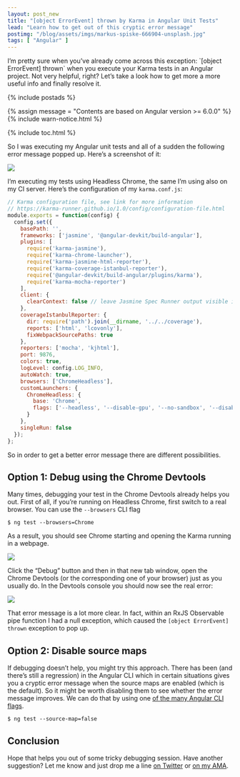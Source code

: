```yaml
---
layout: post_new
title: "[object ErrorEvent] thrown by Karma in Angular Unit Tests"
lead: "Learn how to get out of this cryptic error message"
postimg: "/blog/assets/imgs/markus-spiske-666904-unsplash.jpg"
tags: [ "Angular" ]
---
```


<div class="article-intro">
	I’m pretty sure when you’ve already come across this exception: `[object ErrorEvent] thrown` when you execute your Karma tests in an Angular project. Not very helpful, right? Let’s take a look how to get more a more useful info and finally resolve it.
</div>

{% include postads %}

{% assign message = "Contents are based on Angular version >= 6.0.0" %} {%
include warn-notice.html %}

{% include toc.html %}


So I was executing my Angular unit tests and all of a sudden the following error message popped up. Here’s a screenshot of it:

![](https://d2mxuefqeaa7sj.cloudfront.net/s_CDA7EC56E6EEF97748FB76CE8CF4B3208394D402B9B39248A7980D76F9E14CA7_1532328706431_image.png)


I’m executing my tests using Headless Chrome, the same I’m using also on my CI server. Here’s the configuration of my `karma.conf.js`:

```javascript
// Karma configuration file, see link for more information
// https://karma-runner.github.io/1.0/config/configuration-file.html
module.exports = function(config) {
  config.set({
    basePath: '',
    frameworks: ['jasmine', '@angular-devkit/build-angular'],
    plugins: [
      require('karma-jasmine'),
      require('karma-chrome-launcher'),
      require('karma-jasmine-html-reporter'),
      require('karma-coverage-istanbul-reporter'),
      require('@angular-devkit/build-angular/plugins/karma'),
      require('karma-mocha-reporter')
    ],
    client: {
      clearContext: false // leave Jasmine Spec Runner output visible in browser
    },
    coverageIstanbulReporter: {
      dir: require('path').join(__dirname, '../../coverage'),
      reports: ['html', 'lcovonly'],
      fixWebpackSourcePaths: true
    },
    reporters: ['mocha', 'kjhtml'],
    port: 9876,
    colors: true,
    logLevel: config.LOG_INFO,
    autoWatch: true,
    browsers: ['ChromeHeadless'],
    customLaunchers: {
      ChromeHeadless: {
        base: 'Chrome',
        flags: ['--headless', '--disable-gpu', '--no-sandbox', '--disable-extensions', '--remote-debugging-port=9222']
      }
    },
    singleRun: false
  });
};
```
    
So in order to get a better error message there are different possibilities.

## Option 1: Debug using the Chrome Devtools

Many times, debugging your test in the Chrome Devtools already helps you out. First of all, if you’re running on Headless Chrome, first switch to a real browser. You can use the `--browsers` CLI flag


    $ ng test --browsers=Chrome

As a result, you should see Chrome starting and opening the Karma running in a webpage.

![](https://d2mxuefqeaa7sj.cloudfront.net/s_CDA7EC56E6EEF97748FB76CE8CF4B3208394D402B9B39248A7980D76F9E14CA7_1532329037425_image.png)


Click the “Debug” button and then in that new tab window, open the Chrome Devtools (or the corresponding one of your browser) just as you usually do. In the Devtools console you should now see the real error:


![](https://d2mxuefqeaa7sj.cloudfront.net/s_CDA7EC56E6EEF97748FB76CE8CF4B3208394D402B9B39248A7980D76F9E14CA7_1532329138883_image.png)


That error message is a lot more clear. In fact, within an RxJS Observable pipe function I had a null exception, which caused the `[object ErrorEvent] thrown` exception to pop up.

## Option 2: Disable source maps

If debugging doesn’t help, you might try this approach. There has been (and there’s still a regression) in the Angular CLI which in certain situations gives you a cryptic error message when the source maps are enabled (which is the default). So it might be worth disabling them to see whether the error message improves. We can do that by using one [of the many Angular CLI flags](https://github.com/angular/angular-cli/wiki/test).


    $ ng test --source-map=false


## Conclusion

Hope that helps you out of some tricky debugging session. Have another suggestion? Let me know and just drop me a line [on Twitter](https://twitter.com/juristr) or [on my AMA](https://github.com/juristr/ama).